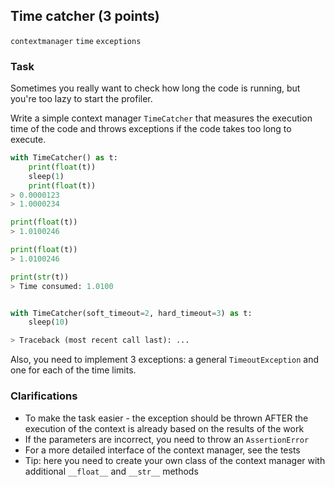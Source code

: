 ## Time catcher (3 points)

`contextmanager` `time` `exceptions`

### Task

Sometimes you really want to check how long the code is running, but you're too lazy to start the profiler.

Write a simple context manager `TimeCatcher` that measures the execution time of the code and throws exceptions if the code takes too long to execute.

```python
with TimeCatcher() as t:
    print(float(t))
    sleep(1)
    print(float(t))
> 0.0000123
> 1.0000234

print(float(t))
> 1.0100246

print(float(t))
> 1.0100246

print(str(t))
> Time consumed: 1.0100


with TimeCatcher(soft_timeout=2, hard_timeout=3) as t:
    sleep(10)

> Traceback (most recent call last): ...
```

Also, you need to implement 3 exceptions: a general `TimeoutException` and one for each of the time limits.


### Clarifications

* To make the task easier - the exception should be thrown AFTER the execution of the context is already based on the results of the work
* If the parameters are incorrect, you need to throw an `AssertionError`
* For a more detailed interface of the context manager, see the tests
* Tip: here you need to create your own class of the context manager with additional `__float__` and `__str__` methods
